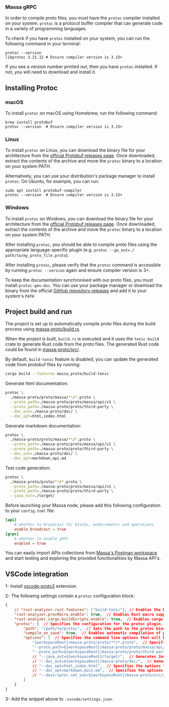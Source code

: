<!-- Copyright (c) 2023 MASSA LABS <info@massa.net> -->

### Massa gRPC

In order to compile proto files, you must have the `protoc` compiler installed on your system. `protoc` is a protocol buffer compiler that can generate code in a variety of programming languages.

To check if you have `protoc` installed on your system, you can run the following command in your terminal:

```
protoc --version
libprotoc 3.21.12 # Ensure compiler version is 3.15+
```

If you see a version number printed out, then you have `protoc` installed. If not, you will need to download and install it.

Installing Protoc
-----------------

### macOS

To install `protoc` on macOS using Homebrew, run the following command:

```
brew install protobuf
protoc --version  # Ensure compiler version is 3.15+
```

### Linux

To install `protoc` on Linux, you can download the binary file for your architecture from the [official Protobuf releases page](https://github.com/protocolbuffers/protobuf/releases). Once downloaded, extract the contents of the archive and move the `protoc` binary to a location on your system PATH.

Alternatively, you can use your distribution's package manager to install `protoc`. On Ubuntu, for example, you can run:

```
sudo apt install protobuf-compiler
protoc --version  # Ensure compiler version is 3.15+
```

### Windows

To install `protoc` on Windows, you can download the binary file for your architecture from the [official Protobuf releases page](https://github.com/protocolbuffers/protobuf/releases). Once downloaded, extract the contents of the archive and move the `protoc` binary to a location on your system PATH.

After installing `protoc`, you should be able to compile proto files using the appropriate language-specific plugin (e.g. `protoc --go_out=./ path/to/my_proto_file.proto`).


After installing `protoc`, please verify that the `protoc` command is accessible by running `protoc --version` again and ensure compiler version is 3+.


To keep the documentation synchronised with our proto files, you must install `protoc-gen-doc`. You can use your package manager or download the binary from the official [GitHub repository releases](https://github.com/pseudomuto/protoc-gen-doc/releases) and add it to your system's `PATH`


Project build and run
---------------------

The project is set up to automatically compile proto files during the build process using 
[massa-proto/build.rs](../massa-proto/build.rs).

When the project is built, `build.rs` is executed and it uses the `tonic-build` crate to generate Rust code from the proto files. The generated Rust code could be found in [massa-proto/src/](../massa-proto/src/).

By default, `build-tonic` feature is disabled, you can update the generated code from protobuf files by running: 
```bash
cargo build --features massa_proto/build-tonic
```

Generate html documentation:
```bash
protoc \
  ./massa-proto/proto/massa/**/*.proto \
  --proto_path=./massa-proto/proto/massa/api/v1 \
  --proto_path=./massa-proto/proto/third-party \
  --doc_out=./massa-proto/doc/ \
  --doc_opt=html,index.html
```

Generate markdown documentation:
```bash
protoc \
  ./massa-proto/proto/massa/**/*.proto \
  --proto_path=./massa-proto/proto/massa/api/v1 \
  --proto_path=./massa-proto/proto/third-party \
  --doc_out=./massa-proto/doc/ \
  --doc_opt=markdown,api.md
```

Test code generation:
```bash
protoc \
  ./massa-proto/proto/**/*.proto \
  --proto_path=./massa-proto/proto/massa/api/v1 \
  --proto_path=./massa-proto/proto/third-party \
  --java_out=./target/
```

Before launching your Massa node, please add this following configuration to your `config.toml` file:

```toml
[api]
    # whether to broadcast for blocks, endorsements and operations
    enable_broadcast = true
[grpc]
    # whether to enable gRPC
    enabled = true
```

You can easily import APIs collections from [Massa's Postman workspace](https://www.postman.com/massalabs) and start testing and exploring the provided functionalities by Massa API's.


VSCode integration
------------------

1- Install [vscode-proto3](https://marketplace.visualstudio.com/items?itemName=zxh404.vscode-proto3) extension.

2- The following settings contain a `protoc` configuration block:

```json
{
    // "rust-analyzer.rust.features": ["build-tonic"], // Enables the build-tonic feature for the Rust Analyzer extension.
    "rust-analyzer.procMacro.enable": true,  // Enables Rust macro support for the Rust Analyzer extension.
    "rust-analyzer.cargo.buildScripts.enable": true,  // Enables cargo build scripts for the Rust Analyzer extension.
    "protoc": {  // Specifies the configuration for the protoc plugin.
        "path": "/path/to/protoc",  // Sets the path to the protoc binary that will be used to compile the protobuf files.
        "compile_on_save": true,  // Enables automatic compilation of protobuf files when they are saved.
        "options": [  // Specifies the command line options that will be passed to protoc.
            "{workspaceRoot}/massa-proto/proto/**/*.proto",  // Specifies the path to the protobuf files that should be compiled.
            "--proto_path=${workspaceRoot}/massa-proto/proto/massa/api/v1",  // Specifies the directory to search for imported protobuf files.
            "--proto_path=${workspaceRoot}/massa-proto/proto/third-party",  // Specifies the directory to search for imported third-party protobuf files.
            // "--java_out=${workspaceRoot}/target/",  // Generates Java code from the protobuf files.
            // "--doc_out=${workspaceRoot}/massa-proto/doc/",  // Generates documentation in HTML/markdown format from the protobuf files.
            // "--doc_opt=html,index.html",  // Specifies the options for generating the HTML documentation.
            // "--doc_opt=markdown,docs.md",  // Specifies the options for generating the markdown documentation.
            // "--descriptor_set_out=${workspaceRoot}/massa-proto/src/api.bin"  // Generates a binary descriptor set for the protobuf files which is used for server reflection.
        ]
    }
}

```

3- Add the snippet above to `.vscode/settings.json`.

